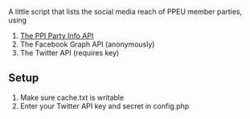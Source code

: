 A little script that lists the social media reach of PPEU member parties, using

1. [The PPI Party Info API](https://github.com/Pirate-Parties-International/PPI-party-info)
2. The Facebook Graph API (anonymously)
3. The Twitter API (requires key)

Setup
-----
1. Make sure cache.txt is writable
2. Enter your Twitter API key and secret in config.php

